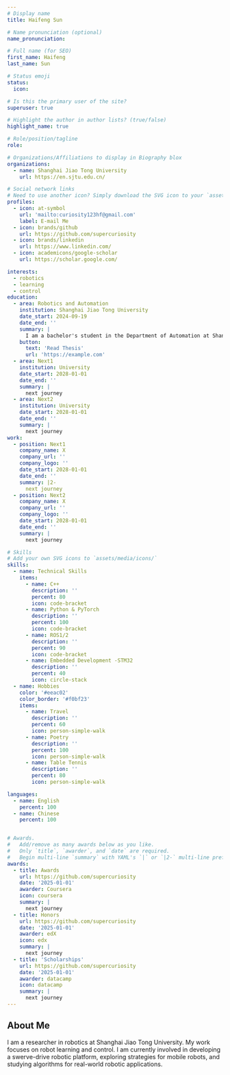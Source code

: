 ```yaml
---
# Display name
title: Haifeng Sun

# Name pronunciation (optional)
name_pronunciation:  

# Full name (for SEO)
first_name: Haifeng
last_name: Sun

# Status emoji
status:
  icon:  

# Is this the primary user of the site?
superuser: true

# Highlight the author in author lists? (true/false)
highlight_name: true

# Role/position/tagline
role:  

# Organizations/Affiliations to display in Biography blox
organizations:
  - name: Shanghai Jiao Tong University
    url: https://en.sjtu.edu.cn/

# Social network links
# Need to use another icon? Simply download the SVG icon to your `assets/media/icons/` folder.
profiles:
  - icon: at-symbol
    url: 'mailto:curiosity123hf@gmail.com'
    label: E-mail Me
  - icon: brands/github
    url: https://github.com/supercuriosity
  - icon: brands/linkedin
    url: https://www.linkedin.com/
  - icon: academicons/google-scholar
    url: https://scholar.google.com/

interests:
  - robotics
  - learning
  - control
education:
  - area: Robotics and Automation
    institution: Shanghai Jiao Tong University
    date_start: 2024-09-19
    date_end: ''
    summary: |
      I am a bachelor's student in the Department of Automation at Shanghai Jiao Tong University. After joining the IWIN-FINS Lab, I began conducting research in the area of robotic learning and control.
    button:
      text: 'Read Thesis'
      url: 'https://example.com'
  - area: Next1
    institution: University
    date_start: 2028-01-01
    date_end: ''
    summary: |
      next journey
  - area: Next2
    institution: University
    date_start: 2028-01-01
    date_end: ''
    summary: |
      next journey
work:
  - position: Next1
    company_name: X
    company_url: ''
    company_logo: ''
    date_start: 2028-01-01
    date_end: ''
    summary: |2-
      next journey
  - position: Next2
    company_name: X
    company_url: ''
    company_logo: ''
    date_start: 2028-01-01
    date_end: ''
    summary: |
      next journey

# Skills
# Add your own SVG icons to `assets/media/icons/`
skills:
  - name: Technical Skills
    items:
      - name: C++
        description: ''
        percent: 80
        icon: code-bracket
      - name: Python & PyTorch
        description: ''
        percent: 100
        icon: code-bracket
      - name: ROS1/2
        description: ''
        percent: 90
        icon: code-bracket
      - name: Embedded Development -STM32
        description: ''
        percent: 40
        icon: circle-stack
  - name: Hobbies
    color: '#eeac02'
    color_border: '#f0bf23'
    items:
      - name: Travel
        description: ''
        percent: 60
        icon: person-simple-walk
      - name: Poetry
        description: ''
        percent: 100
        icon: person-simple-walk
      - name: Table Tennis
        description: ''
        percent: 80
        icon: person-simple-walk

languages:
  - name: English
    percent: 100
  - name: Chinese
    percent: 100


# Awards.
#   Add/remove as many awards below as you like.
#   Only `title`, `awarder`, and `date` are required.
#   Begin multi-line `summary` with YAML's `|` or `|2-` multi-line prefix and indent 2 spaces below.
awards:
  - title: Awards
    url: https://github.com/supercuriosity
    date: '2025-01-01'
    awarder: Coursera
    icon: coursera
    summary: |
      next journey
  - title: Honors
    url: https://github.com/supercuriosity
    date: '2025-01-01'
    awarder: edX
    icon: edx
    summary: |
      next journey
  - title: 'Scholarships'
    url: https://github.com/supercuriosity
    date: '2025-01-01'
    awarder: datacamp
    icon: datacamp
    summary: |
      next journey
---
```


## About Me

I am a researcher in robotics at Shanghai Jiao Tong University. My work focuses on robot learning and control. I am currently involved in developing a swerve-drive robotic platform, exploring strategies for mobile robots, and studying algorithms for real-world robotic applications.
